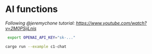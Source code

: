 # AI functions

*Following @jeremychone tutorial: https://www.youtube.com/watch?v=2M0PSijLnis*

```bash
 export OPENAI_API_KEY="sk-..."
```

```bash
cargo run --example c1-chat
```  
